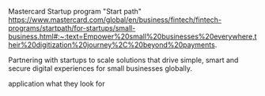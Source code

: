 Mastercard
Startup program "Start path" 
https://www.mastercard.com/global/en/business/fintech/fintech-programs/startpath/for-startups/small-business.html#:~:text=Empower%20small%20businesses%20everywhere,their%20digitization%20journey%2C%20beyond%20payments. 

Partnering with startups to scale solutions that drive simple, smart and secure digital experiences for small businesses globally.

application
what they look for